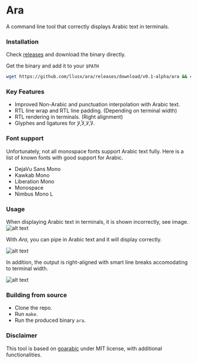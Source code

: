 # Ara

A command line tool that correctly displays Arabic text in terminals.

### Installation 

Check [releases](https://github.com/llusx/ara/releases) and download the binary directly.

Get the binary and add it to your `$PATH`
```bash
wget https://github.com/llusx/ara/releases/download/v0.1-alpha/ara && chmod +x ara
```
### Key Features
- Improved Non-Arabic and punctuation interpolation with Arabic text.
- RTL line wrap and RTL line padding. (Depending on terminal width)
- RTL rendering in terminals. (Right alignment)
- Glyphes and ligatures for لآ,لا,لأ,لإ.

### Font support

Unfortunately, not all monospace fonts support Arabic text fully. 
Here is a list of known fonts with good support for Arabic.
* DejaVu Sans Mono
* Kawkab Mono
* Liberation Mono
* Monospace
* Nimbus Mono L

### Usage
When displaying Arabic text in terminals, it is shown incorrectly, see image.
![alt text](http://i.imgur.com/ygbSxHq.png "Original behaviour")

With *Ara*, you can pipe in Arabic text and it will display correctly.

![alt text](http://i.imgur.com/0mVt1km.png "Piped with Ara")

In addition, the output is right-aligned with smart line breaks accomodating to terminal width.

![alt text](http://i.imgur.com/VGd16kM.png "Line-wrap with right alignment") 


### Building from source
* Clone the repo.
* Run `make`.
* Run the produced binary `ara`.


### Disclaimer
This tool is based on [goarabic](https://github.com/01walid/goarabic) under MIT license, with additional functionalities.